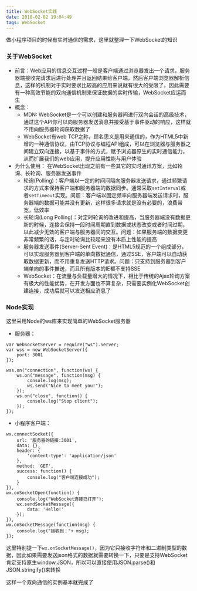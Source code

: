 ```yaml
---
title: WebSocket实践
date: 2018-02-02 19:04:49
tags: WebSocket
---
```


做小程序项目的时候有实时通信的需求，这里就整理一下WebSocket的知识

### 关于WebSocket
- 前言：Web应用的信息交互过程一般是客户端通过浏览器发出一个请求，服务器端接收完请求后进行处理并且返回结果给客户端，然后客户端浏览器解析信息，这样的机制对于实时要求比较高的应用来说就有很大的受限了，因此需要有一种高效节能的双向通信机制来保证数据的实时传输，WebSocket应运而生
- 概念：
  - MDN: WebSocket是一个可以创建和服务器间进行双向会话的高级技术，通过这个API你可以向服务器发送消息并接受基于事件驱动的响应，这样就不用向服务器轮询获取数据了
  - WebSocket有web TCP之称，顾名思义是用来通信的，作为HTML5中新增的一种通信协议，由TCP协议与编程API组成，可以在浏览器与服务器之间建立双向连接，以基于事件的方式，赋予浏览器原生的实时通信能力，从而扩展我们的web应用，提升应用性能与用户体验
- 为什么使用：
  在WebSocket出现之前有一些其它的实时通讯方案，比如轮询、长轮询、服务器发送事件
  - 轮询(Polling)：客户端以一定的时间间隔向服务器发送请求，通过频繁请求的方式来保持客户端和服务器端的数据同步。通常采取`setInterval`或者`setTimeout`实现。问题：客户端以固定频率向服务器端发送请求时，服务器端的数据可能并没有更新，这样很多请求就是没有必要的，浪费带宽，低效率
  - 长轮询(Long Polling)：对定时轮询的改进和提高，当服务器端没有数据更新的时候，连接会保持一段时间周期直到数据或状态改变或者时间过期，以此减少无效的客户端与服务器间的交互。问题：如果服务端的数据变更非常频繁的话，与定时轮询比较起来没有本质上性能的提高
  - 服务器发送事件(Server-Sent Event)：是HTML5规范的一个组成部分，可以实现服务器到客户端的单向数据通信，通过SSE，客户端可以自动获取数据更新，而不用重复发送HTTP请求。问题：只支持到服务器到客户端单向的事件推送，而且所有版本的IE都不支持SSE
  - WebSocket：在流量与负载量增大的情况下，相比于传统的Ajax轮询方案有极大的性能优势，在开发方面也不算复杂，只需要实例化WebSocket创建连接，成功后就可以发送相应消息了

### Node实现
这里采用Node的ws库来实现简单的WebSocket服务器
- 服务器：
```
var WebSocketServer = require("ws").Server;
var wss = new WebSocketServer({
    port: 3001
});

wss.on("connection", function(ws) {
    ws.on("message", function(msg) {
        console.log(msg);
        ws.send("Nice to meet you!");
    });
    ws.on("close", function() {
        console.log("Stop client");
    });
});
```
- 小程序客户端：
```
wx.connectSocket({
    url: '服务器的链接:3001',
    data: {},
    header: {
        'content-type': 'application/json'
    },
    method: 'GET',
    success: function() {
        console.log("客户端连接成功");
    }
}),
wx.onSocketOpen(function() {
    console.log("WebSocket连接已打开");
    wx.sendSocketMessage({
        data: 'Hello!'
    });
}),
wx.onSocketMessage(function(msg) {
    console.log("接收到："+ msg);
});
```
这里特别提一下`wx.onSocketMessage()`，因为它只接收字符串和二进制类型的数据，因此如果需要发送json格式的数据就需要转换一下，只要是支持WebSocket肯定支持原生window.JSON，所以可以直接使用JSON.parse()和JSON.stringify()来转换

这样一个双向通信的实例基本就完成了